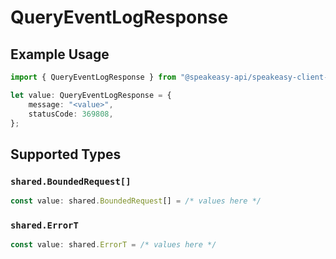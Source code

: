 # QueryEventLogResponse

## Example Usage

```typescript
import { QueryEventLogResponse } from "@speakeasy-api/speakeasy-client-sdk-typescript/sdk/models/operations";

let value: QueryEventLogResponse = {
    message: "<value>",
    statusCode: 369808,
};
```

## Supported Types

### `shared.BoundedRequest[]`

```typescript
const value: shared.BoundedRequest[] = /* values here */
```

### `shared.ErrorT`

```typescript
const value: shared.ErrorT = /* values here */
```

